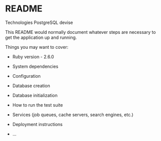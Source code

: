 # README

Technologies
PostgreSQL
devise

This README would normally document whatever steps are necessary to get the
application up and running.

Things you may want to cover:

* Ruby version - 2.6.0

* System dependencies

* Configuration

* Database creation

* Database initialization

* How to run the test suite

* Services (job queues, cache servers, search engines, etc.)

* Deployment instructions

* ...
